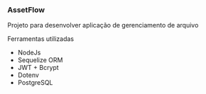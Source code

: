 ### AssetFlow

Projeto para desenvolver aplicação de gerenciamento de arquivo

Ferramentas utilizadas

- NodeJs
- Sequelize ORM
- JWT + Bcrypt
- Dotenv
- PostgreSQL

